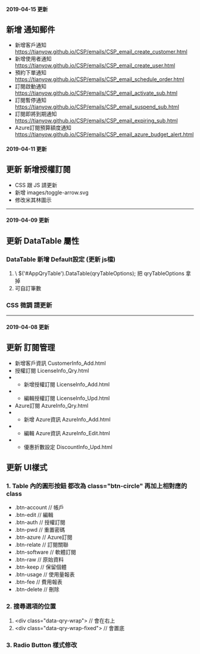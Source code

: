 #### 2019-04-15 更新

## 新增 通知郵件
+ 新增客戶通知 https://tianyow.github.io/CSP/emails/CSP_email_create_customer.html
+ 新增使用者通知 https://tianyow.github.io/CSP/emails/CSP_email_create_user.html
+ 預約下單通知 https://tianyow.github.io/CSP/emails/CSP_email_schedule_order.html
+ 訂閱啟動通知 https://tianyow.github.io/CSP/emails/CSP_email_activate_sub.html
+ 訂閱暫停通知 https://tianyow.github.io/CSP/emails/CSP_email_suspend_sub.html
+ 訂閱即將到期通知 https://tianyow.github.io/CSP/emails/CSP_email_expiring_sub.html
+ Azure訂閱預算額度通知 https://tianyow.github.io/CSP/emails/CSP_email_azure_budget_alert.html


#### 2019-04-11 更新

## 更新 新增授權訂閱
+ CSS 跟 JS 請更新
+ 新增 images/toggle-arrow.svg
+ 修改米其林圖示

***

#### 2019-04-09 更新

## 更新 DataTable 屬性
### DataTable 新增 Default設定 (更新 js檔)
1. \ $('#AppQryTable').DataTable(qryTableOptions); 把 qryTableOptions 拿掉
2. 可自訂筆數
### CSS 微調 請更新

***

#### 2019-04-08 更新

## 更新 訂閱管理
+ 新增客戶資訊 CustomerInfo_Add.html
+ 授權訂閱 LicenseInfo_Qry.html 
+ - 新增授權訂閱 LicenseInfo_Add.html
+ - 編輯授權訂閱 LicenseInfo_Upd.html
+ Azure訂閱 AzureInfo_Qry.html
+ - 新增 Azure資訊 AzureInfo_Add.html
+ - 編輯 Azure資訊 AzureInfo_Edit.html
+ - 優惠折數設定 DiscountInfo_Upd.html

## 更新 UI樣式
### 1. Table 內的圓形按鈕 都改為 class="btn-circle" 再加上相對應的 class
+ .btn-account // 帳戶
+ .btn-edit // 編輯
+ .btn-auth // 授權訂閱
+ .btn-pwd // 重置密碼
+ .btn-azure // Azure訂閱
+ .btn-relate // 訂閱關聯
+ .btn-software // 軟體訂閱
+ .btn-raw // 原始資料
+ .btn-keep // 保留個體
+ .btn-usage // 使用量報表
+ .btn-fee // 費用報表
+ .btn-delete // 刪除

### 2. 搜尋選項的位置
1. \<div class="data-qry-wrap"> // 會在右上
2. \<div class="data-qry-wrap-fixed"> // 會置底

### 3. Radio Button 樣式修改
